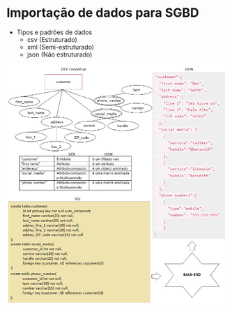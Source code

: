 # Importação de dados para SGBD
- Tipos e padrões de dados
	- csv (Estruturado)
	- xml (Semi-estruturado)
	- json (Não estruturado)
<img src="SQL_x_JSON.png">
